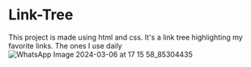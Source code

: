 # Link-Tree
This project is made using html and css. It's a link tree highlighting my favorite links. The ones I use daily
![WhatsApp Image 2024-03-06 at 17 15 58_85304435](https://github.com/mightystrenght59/Link-Tree/assets/130009445/bfd7a23e-d6c2-458d-b8f8-05d40e43c1b1)
